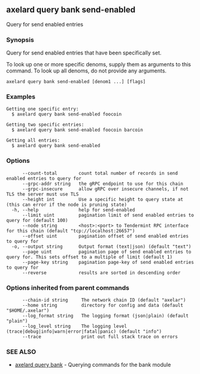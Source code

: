 ## axelard query bank send-enabled

Query for send enabled entries

### Synopsis

Query for send enabled entries that have been specifically set.

To look up one or more specific denoms, supply them as arguments to this command.
To look up all denoms, do not provide any arguments.

```
axelard query bank send-enabled [denom1 ...] [flags]
```

### Examples

```
Getting one specific entry:
  $ axelard query bank send-enabled foocoin

Getting two specific entries:
  $ axelard query bank send-enabled foocoin barcoin

Getting all entries:
  $ axelard query bank send-enabled
```

### Options

```
      --count-total        count total number of records in send enabled entries to query for
      --grpc-addr string   the gRPC endpoint to use for this chain
      --grpc-insecure      allow gRPC over insecure channels, if not TLS the server must use TLS
      --height int         Use a specific height to query state at (this can error if the node is pruning state)
  -h, --help               help for send-enabled
      --limit uint         pagination limit of send enabled entries to query for (default 100)
      --node string        <host>:<port> to Tendermint RPC interface for this chain (default "tcp://localhost:26657")
      --offset uint        pagination offset of send enabled entries to query for
  -o, --output string      Output format (text|json) (default "text")
      --page uint          pagination page of send enabled entries to query for. This sets offset to a multiple of limit (default 1)
      --page-key string    pagination page-key of send enabled entries to query for
      --reverse            results are sorted in descending order
```

### Options inherited from parent commands

```
      --chain-id string     The network chain ID (default "axelar")
      --home string         directory for config and data (default "$HOME/.axelar")
      --log_format string   The logging format (json|plain) (default "plain")
      --log_level string    The logging level (trace|debug|info|warn|error|fatal|panic) (default "info")
      --trace               print out full stack trace on errors
```

### SEE ALSO

- [axelard query bank](axelard_query_bank.md) - Querying commands for the bank module
